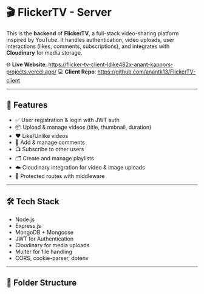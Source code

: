 # 🎬 FlickerTV - Server

This is the **backend** of **FlickerTV**, a full-stack video-sharing platform inspired by YouTube. It handles authentication, video uploads, user interactions (likes, comments, subscriptions), and integrates with **Cloudinary** for media storage.

🌐 **Live Website**: https://flicker-tv-client-ldike482x-anant-kapoors-projects.vercel.app/ 
💻 **Client Repo**: https://github.com/anantk13/FlickerTV-client

---

## 🚀 Features

- ✅ User registration & login with JWT auth
- 📦 Upload & manage videos (title, thumbnail, duration)
- ❤️ Like/Unlike videos
- 💬 Add & manage comments
- 📺 Subscribe to other users
- 🗂️ Create and manage playlists
- ☁️ Cloudinary integration for video & image uploads
- 🔐 Protected routes with middleware

---

## 🛠️ Tech Stack

- Node.js  
- Express.js  
- MongoDB + Mongoose  
- JWT for Authentication  
- Cloudinary for media uploads  
- Multer for file handling  
- CORS, cookie-parser, dotenv

---

## 📂 Folder Structure

